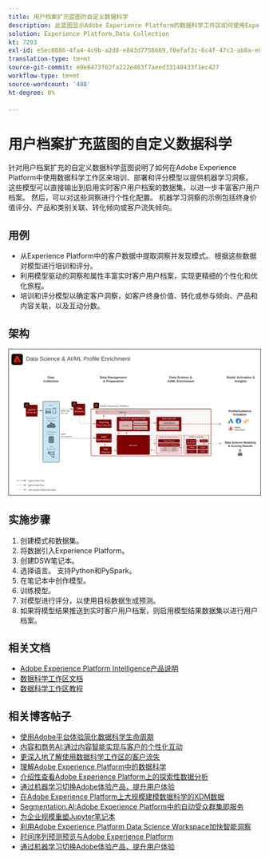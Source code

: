 ```yaml
---
title: 用户档案扩充蓝图的自定义数据科学
description: 此蓝图显示Adobe Experience Platform的数据科学工作区如何使用Experience Platform中的数据来训练、部署和评分模型，从数据中提供机器学习洞察。
solution: Experience Platform,Data Collection
kt: 7203
exl-id: e5ec6886-4fa4-4c9b-a2d8-e843d7758669,f0efaf3c-6c4f-47c3-ab8a-e8e146dd071c
translation-type: tm+mt
source-git-commit: e9e8473f62fa222e483f7aeed33148433f1ec427
workflow-type: tm+mt
source-wordcount: '488'
ht-degree: 0%

---
```


# 用户档案扩充蓝图的自定义数据科学

针对用户档案扩充的自定义数据科学蓝图说明了如何在Adobe Experience Platform中使用数据科学工作区来培训、部署和评分模型以提供机器学习洞察。 这些模型可以直接输出到启用实时客户用户档案的数据集，以进一步丰富客户用户档案。 然后，可以对这些洞察进行个性化配置。 机器学习洞察的示例包括终身价值评分、产品和类别关联、转化倾向或客户流失倾向。

## 用例

* 从Experience Platform中的客户数据中提取洞察并发现模式。 根据这些数据对模型进行培训和评分。
* 利用模型驱动的洞察和属性丰富实时客户用户档案，实现更精细的个性化和优化旅程。
* 培训和评分模型以确定客户洞察，如客户终身价值、转化或参与倾向、产品和内容关联，以及互动分数。

## 架构

<img src="assets/datascience.svg" alt="用户档案扩充蓝图的定制数据科学参考体系" style="border:1px solid #4a4a4a" />

## 实施步骤

1. 创建模式和数据集。
1. 将数据引入Experience Platform。
1. 创建DSW笔记本。
1. 选择语言。 支持Python和PySpark。
1. 在笔记本中创作模型。
1. 训练模型。
1. 对模型进行评分，以使用目标数据生成预测。
1. 如果将模型结果推送到实时客户用户档案，则启用模型结果数据集以进行用户档案。

## 相关文档

* [Adobe Experience Platform Intelligence产品说明](https://helpx.adobe.com/legal/product-descriptions/adobe-experience-platform-intelligence---product-description.html)
* [数据科学工作区文档](https://experienceleague.adobe.com/docs/experience-platform/data-science-workspace/home.html?lang=en)
* [数据科学工作区教程](https://experienceleague.adobe.com/docs/platform-learn/tutorials/data-science-workspace/understanding-data-science-workspace.html)

## 相关博客帖子

* [使用Adobe平台体验简化数据科学生命周期](https://medium.com/adobetech/simplifying-the-data-science-lifecycle-with-adobe-platform-experience-8ea4f056d82f)
* [内容和商务AI:通过内容智能实现与客户的个性化互动](https://medium.com/adobetech/content-and-commerce-ai-personalizing-your-interactions-with-customers-through-content-intelligence-dc182601deab)
* [更深入地了解使用数据科学工作区的客户流失](https://medium.com/adobetech/gaining-a-deeper-understanding-of-churn-using-data-science-workspace-18a2190e0cf3)
* [理解Adobe Experience Platform中的数据科学](https://medium.com/adobetech/understanding-data-science-in-adobe-experience-platform-5bce5a17b42)
* [介绍性查看Adobe Experience Platform上的探索性数据分析](https://medium.com/adobetech/an-introductory-look-at-exploratory-data-analysis-on-adobe-experience-platform-1bfce7501d9a)
* [通过机器学习切换Adobe体验产品，提升用户体验](https://medium.com/adobetech/cutting-across-adobe-experience-products-with-machine-learning-to-elevated-user-experience-7c85000510d1)
* [在Adobe Experience Platform上大规模建模数据科学的XDM数据](https://medium.com/adobetech/modeling-xdm-data-for-data-science-at-scale-on-adobe-experience-platform-222bb2a6dbf7)
* [Segmentation.AI:Adobe Experience Platform中的自动受众群集即服务](https://medium.com/adobetech/segmentation-ai-automated-audience-clustering-as-a-service-in-adobe-experience-platform-261f4099462c)
* [为企业规模重塑Jupyter笔记本](https://medium.com/adobetech/reimagining-jupyter-notebooks-for-enterprise-scale-8bc6340d504a)
* [利用Adobe Experience Platform Data Science Workspace加快智能洞察](https://medium.com/adobetech/accelerate-intelligent-insights-with-adobe-experience-platform-data-science-workspace-89538bacbbea)
* [时间序列预测预览与Adobe Experience Platform](https://medium.com/adobetech/preview-of-time-series-forecasting-with-adobe-experience-platform-38a2fc778e89)
* [通过机器学习切换Adobe体验产品，提升用户体验](https://medium.com/adobetech/cutting-across-adobe-experience-products-with-machine-learning-to-elevated-user-experience-7c85000510d1)
